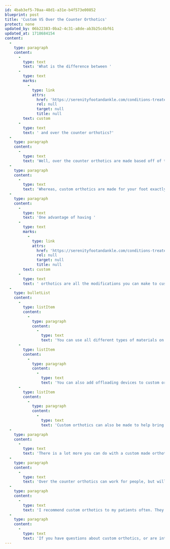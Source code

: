 ```yaml
---
id: 4bab3ef5-70aa-48d1-a31e-b4f573e00852
blueprint: post
title: 'Custom VS Over the Counter Orthotics'
protect: none
updated_by: 06b22383-0ba2-4c31-a8de-ab3b25c4bf61
updated_at: 1718684154
content:
  -
    type: paragraph
    content:
      -
        type: text
        text: 'What is the difference between '
      -
        type: text
        marks:
          -
            type: link
            attrs:
              href: 'https://serenityfootandankle.com/conditions-treated/custom-orthotics-custom-orthotics-for-foot-pain-orthotics-for-ankle-pain-custom-orthotics-are-great/'
              rel: null
              target: null
              title: null
        text: custom
      -
        type: text
        text: ' and over the counter orthotics?'
  -
    type: paragraph
    content:
      -
        type: text
        text: 'Well, over the counter orthotics are made based off of the “average foot”. The quality of the orthotic varies based on the company that manufactured them.'
  -
    type: paragraph
    content:
      -
        type: text
        text: 'Whereas, custom orthotics are made for your foot exactly. When they are made for you, your biomechanics, how you walk, and your pathology causing you pain are taken into consideration. Custom orthotics will tend to last longer than over the counter orthotics.'
  -
    type: paragraph
    content:
      -
        type: text
        text: 'One advantage of having '
      -
        type: text
        marks:
          -
            type: link
            attrs:
              href: 'https://serenityfootandankle.com/conditions-treated/custom-orthotics-custom-orthotics-for-foot-pain-orthotics-for-ankle-pain-custom-orthotics-are-great/'
              rel: null
              target: null
              title: null
        text: custom
      -
        type: text
        text: ' orthotics are all the modifications you can make to custom orthotics!'
  -
    type: bulletList
    content:
      -
        type: listItem
        content:
          -
            type: paragraph
            content:
              -
                type: text
                text: 'You can use all different types of materials on custom orthotics. The top cover is the material on an orthotic that will touch your foot. This can be made out of material that can add extra cushion, or wick away moisture, or be like a memory foam pillow!'
      -
        type: listItem
        content:
          -
            type: paragraph
            content:
              -
                type: text
                text: 'You can also add offloading devices to custom orthotics. What is that? Let me explain, an offloading device helps take the pressure off of a certain location of your foot. For example, if you are having pain under your 5th metatarsal head, a custom orthotic can take the pressure off of that area by building material around the painful area so that nothing is actually touching the painful area when you walk.'
      -
        type: listItem
        content:
          -
            type: paragraph
            content:
              -
                type: text
                text: 'Custom orthotics can also be made to help bring your foot into a neutral position, thereby helping to alleviate pain and allow your foot to function in a more natural way.'
  -
    type: paragraph
    content:
      -
        type: text
        text: 'There is a lot more you can do with a custom made orthotic versus an over the counter orthotic. From the material being used, to the way the frame is built.'
  -
    type: paragraph
    content:
      -
        type: text
        text: 'Over the counter orthotics can work for people, but will involve a lot of trial and error because you don’t know which ones will work for you. Whereas custom orthotics are made for your feet and modification can be made to accommodate your needs.'
  -
    type: paragraph
    content:
      -
        type: text
        text: 'I recommend custom orthotics to my patients often. They can make a huge difference in your pain and the alignment of your lower limb.'
  -
    type: paragraph
    content:
      -
        type: text
        text: 'If you have questions about custom orthotics, or are interested in getting a pair, call {{ business:phone }} for schedule and appointment today!'
---
```

